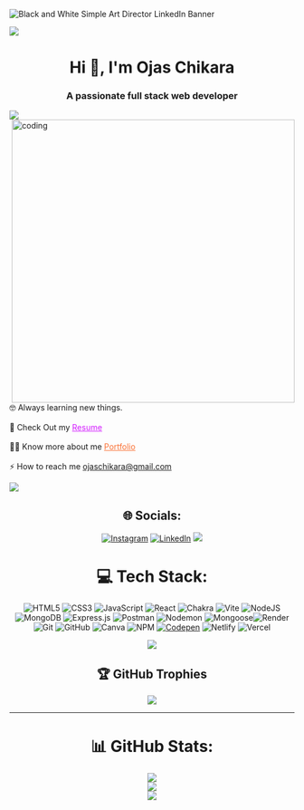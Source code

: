 ![Black and White Simple Art Director LinkedIn Banner](https://github.com/user-attachments/assets/f90ec2fd-2474-485c-b63d-932c9d035015)


<img src='https://raw.githubusercontent.com/andreasbm/readme/master/assets/lines/colored.png' />

<h1 align="center">Hi 👋, I'm Ojas Chikara</h1>
<h3 align="center">A passionate full stack web developer</h3>

<img src='https://raw.githubusercontent.com/andreasbm/readme/master/assets/lines/colored.png' />


 <img align="right" alt="coding" width="500" src="https://raw.githubusercontent.com/PolarBearGG/PolarBearGG/master/web-developer.gif">
<br>

🤓 Always learning new things.
<br>
<br>
🤔 Check Out my <a href="https://drive.google.com/file/d/1wQUB3ewDaIp5T3C19f6NMgOZ5ATXMNVv/view?usp=sharing" style="color: rgb(211, 28, 255);">Resume</a>
<br><br>
👨‍💻 Know more about me <a href="https://ojas-portfolio-a578.vercel.app/" style="color: rgb(250, 111, 50);">Portfolio</a>
<br><br>
⚡ How to reach me <a href="mailto:ojaschikara@gmail.com" style="color:rgb(250, 111, 50);">ojaschikara@gmail.com</a>

<img src='https://raw.githubusercontent.com/andreasbm/readme/master/assets/lines/colored.png' />

<div align="center">

## 🌐 Socials:
[![Instagram](https://img.shields.io/badge/Instagram-%23E4405F.svg?logo=Instagram&logoColor=white)](https://instagram.com/____chikara_jaat____) [![LinkedIn](https://img.shields.io/badge/LinkedIn-%230077B5.svg?logo=linkedin&logoColor=white)](https://linkedin.com/in/www.linkedin.com/in/ojas-chikara) 
<img src='https://raw.githubusercontent.com/andreasbm/readme/master/assets/lines/colored.png' />

<div align="center">

 # 💻 Tech Stack:

![HTML5](https://img.shields.io/badge/html5-%23E34F26.svg?style=for-the-badge&logo=html5&logoColor=white) ![CSS3](https://img.shields.io/badge/css3-%231572B6.svg?style=for-the-badge&logo=css3&logoColor=white) ![JavaScript](https://img.shields.io/badge/javascript-%23323330.svg?style=for-the-badge&logo=javascript&logoColor=%23F7DF1E) ![React](https://img.shields.io/badge/react-%2320232a.svg?style=for-the-badge&logo=react&logoColor=%2361DAFB) ![Chakra](https://img.shields.io/badge/chakra-%234ED1C5.svg?style=for-the-badge&logo=chakraui&logoColor=white) ![Vite](https://img.shields.io/badge/vite-%23646CFF.svg?style=for-the-badge&logo=vite&logoColor=white) ![NodeJS](https://img.shields.io/badge/node.js-6DA55F?style=for-the-badge&logo=node.js&logoColor=white) ![MongoDB](https://img.shields.io/badge/MongoDB-%234ea94b.svg?style=for-the-badge&logo=mongodb&logoColor=white) ![Express.js](https://img.shields.io/badge/express.js-%23404d59.svg?style=for-the-badge&logo=express&logoColor=%2361DAFB) ![Postman](https://img.shields.io/badge/Postman-FF6C37?style=for-the-badge&logo=postman&logoColor=white) ![Nodemon](https://img.shields.io/badge/NODEMON-%23323330.svg?style=for-the-badge&logo=nodemon&logoColor=%BBDEAD) <img src="https://img.shields.io/badge/Mongoose-%23880000.svg?&style=for-the-badge&logo=mongoose&logoColor=white" alt="Mongoose">![Render](https://img.shields.io/badge/Render-%46E3B7.svg?style=for-the-badge&logo=render&logoColor=white)  ![Git](https://img.shields.io/badge/git-%23F05033.svg?style=for-the-badge&logo=git&logoColor=white) ![GitHub](https://img.shields.io/badge/github-%23121011.svg?style=for-the-badge&logo=github&logoColor=white) ![Canva](https://img.shields.io/badge/Canva-%2300C4CC.svg?style=for-the-badge&logo=Canva&logoColor=white) ![NPM](https://img.shields.io/badge/NPM-%23CB3837.svg?style=for-the-badge&logo=npm&logoColor=white) [![Codepen](https://img.shields.io/badge/Codepen-000000?style=for-the-badge&logo=codepen&logoColor=white)](https://codepen.io/Uttam-Mane) ![Netlify](https://img.shields.io/badge/netlify-%23000000.svg?style=for-the-badge&logo=netlify&logoColor=#00C7B7) ![Vercel](https://img.shields.io/badge/vercel-%23000000.svg?style=for-the-badge&logo=vercel&logoColor=white)

<img src='https://raw.githubusercontent.com/andreasbm/readme/master/assets/lines/colored.png' />

## 🏆 GitHub Trophies
![](https://github-profile-trophy.vercel.app/?username=Ojaschikara&theme=radical&no-frame=false&no-bg=true&margin-w=4)

---

# 📊 GitHub Stats:
![](https://github-readme-stats.vercel.app/api?username=Ojaschikara&theme=dark&hide_border=false&include_all_commits=false&count_private=false)<br/>
![](https://github-readme-streak-stats.herokuapp.com/?user=Ojaschikara&theme=dark&hide_border=false)<br/>
![](https://github-readme-stats.vercel.app/api/top-langs/?username=Ojaschikara&theme=dark&hide_border=false&include_all_commits=false&count_private=false&layout=compact)
